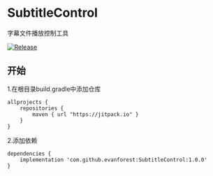 # SubtitleControl
字幕文件播放控制工具

[![Release](https://jitpack.io/v/evanforest/SubtitleControl.svg)](https://jitpack.io/#evanforest/SubtitleControl)

## 开始
1.在根目录build.gradle中添加仓库
```
allprojects {
	repositories {
		maven { url "https://jitpack.io" }
	}
}
```

2.添加依赖
```
dependencies {
	implementation 'com.github.evanforest:SubtitleControl:1.0.0'
}
```


